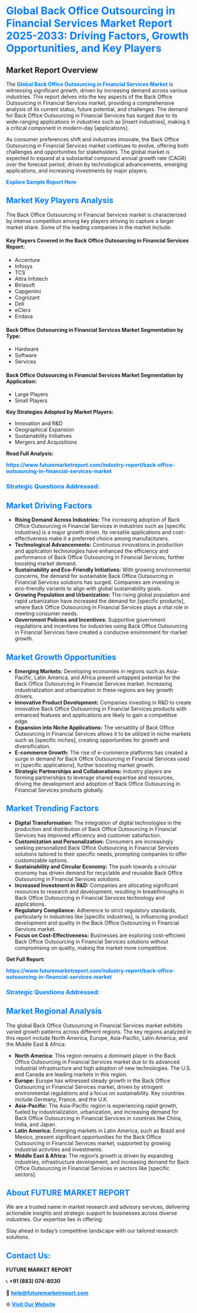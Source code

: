 <h1 style="color: #007BFF;">Global Back Office Outsourcing in Financial Services Market Report 2025-2033: Driving Factors, Growth Opportunities, and Key Players</h1>

<section id="overview">
<h2>Market Report Overview</h2>
<p>The <a href="https://www.futuremarketreport.com/industry-report/back-office-outsourcing-in-financial-services-market" style="color: #007BFF; text-decoration: none;"><strong>Global Back Office Outsourcing in Financial Services Market</strong></a> is witnessing significant growth, driven by increasing demand across various industries. This report delves into the key aspects of the Back Office Outsourcing in Financial Services market, providing a comprehensive analysis of its current status, future potential, and challenges. The demand for Back Office Outsourcing in Financial Services has surged due to its wide-ranging applications in industries such as [insert industries], making it a critical component in modern-day [applications].</p>
<p>As consumer preferences shift and industries innovate, the Back Office Outsourcing in Financial Services market continues to evolve, offering both challenges and opportunities for stakeholders. The global market is expected to expand at a substantial compound annual growth rate (CAGR) over the forecast period, driven by technological advancements, emerging applications, and increasing investments by major players.</p>
</section>

<section id="overview">
<p><a href="https://www.futuremarketreport.com/request-sample/reportId=63967" style="color: #007BFF; text-decoration: none;"><strong>Explore Sample Report Here</strong></a></p>
</section>

<section id="key-players">
<h2 style="color: #007BFF;">Market Key Players Analysis</h2>
<p>The Back Office Outsourcing in Financial Services market is characterized by intense competition among key players striving to capture a larger market share. Some of the leading companies in the market include:</p>
<h4>Key Players Covered in the Back Office Outsourcing in Financial Services Report:</h4>
<ul><li>Accenture</li><li>Infosys</li><li>TCS</li><li>Attra Infotech</li><li>Birlasoft</li><li>Capgemini</li><li>Cognizant</li><li>Dell</li><li>eClerx</li><li>Endava</li></ul>
<h4>Back Office Outsourcing in Financial Services Market Segmentation by Type:</h4>
<ul><li>Hardware</li><li>Software</li><li>Services</li></ul>

<h4>Back Office Outsourcing in Financial Services Market Segmentation by Application:</h4>
<ul><li>Large Players</li><li>Small Players</li></ul>
<p><strong>Key Strategies Adopted by Market Players:</strong></p>
<ul>
<li>Innovation and R&D</li>
<li>Geographical Expansion</li>
<li>Sustainability Initiatives</li>
<li>Mergers and Acquisitions</li>
</ul>
</section>

<section>
<p><strong>Read Full Analysis: </strong></p><a href="https://www.futuremarketreport.com/industry-report/back-office-outsourcing-in-financial-services-market" style="color: #007BFF; text-decoration: none;"><strong>https://www.futuremarketreport.com/industry-report/back-office-outsourcing-in-financial-services-market</strong></a>
<h3 style="color: #007BFF;">Strategic Questions Addressed:</h3>
</section>

<section id="driving-factors">
<h2 style="color: #007BFF;">Market Driving Factors</h2>
<ul>
<li><strong>Rising Demand Across Industries:</strong> The increasing adoption of Back Office Outsourcing in Financial Services in industries such as [specific industries] is a major growth driver. Its versatile applications and cost-effectiveness make it a preferred choice among manufacturers.</li>
<li><strong>Technological Advancements:</strong> Continuous innovations in production and application technologies have enhanced the efficiency and performance of Back Office Outsourcing in Financial Services, further boosting market demand.</li>
<li><strong>Sustainability and Eco-Friendly Initiatives:</strong> With growing environmental concerns, the demand for sustainable Back Office Outsourcing in Financial Services solutions has surged. Companies are investing in eco-friendly variants to align with global sustainability goals.</li>
<li><strong>Growing Population and Urbanization:</strong> The rising global population and rapid urbanization have increased the demand for [specific products], where Back Office Outsourcing in Financial Services plays a vital role in meeting consumer needs.</li>
<li><strong>Government Policies and Incentives:</strong> Supportive government regulations and incentives for industries using Back Office Outsourcing in Financial Services have created a conducive environment for market growth.</li>
</ul>
</section>

<section id="growth-opportunities">
<h2 style="color: #007BFF;">Market Growth Opportunities</h2>
<ul>
<li><strong>Emerging Markets:</strong> Developing economies in regions such as Asia-Pacific, Latin America, and Africa present untapped potential for the Back Office Outsourcing in Financial Services market. Increasing industrialization and urbanization in these regions are key growth drivers.</li>
<li><strong>Innovative Product Development:</strong> Companies investing in R&D to create innovative Back Office Outsourcing in Financial Services products with enhanced features and applications are likely to gain a competitive edge.</li>
<li><strong>Expansion into Niche Applications:</strong> The versatility of Back Office Outsourcing in Financial Services allows it to be utilized in niche markets such as [specific niches], creating opportunities for growth and diversification.</li>
<li><strong>E-commerce Growth:</strong> The rise of e-commerce platforms has created a surge in demand for Back Office Outsourcing in Financial Services used in [specific applications], further boosting market growth.</li>
<li><strong>Strategic Partnerships and Collaborations:</strong> Industry players are forming partnerships to leverage shared expertise and resources, driving the development and adoption of Back Office Outsourcing in Financial Services products globally.</li>
</ul>
</section>

<section id="trending-factors">
<h2 style="color: #007BFF;">Market Trending Factors</h2>
<ul>
<li><strong>Digital Transformation:</strong> The integration of digital technologies in the production and distribution of Back Office Outsourcing in Financial Services has improved efficiency and customer satisfaction.</li>
<li><strong>Customization and Personalization:</strong> Consumers are increasingly seeking personalized Back Office Outsourcing in Financial Services solutions tailored to their specific needs, prompting companies to offer customizable options.</li>
<li><strong>Sustainability and Circular Economy:</strong> The push towards a circular economy has driven demand for recyclable and reusable Back Office Outsourcing in Financial Services solutions.</li>
<li><strong>Increased Investment in R&D:</strong> Companies are allocating significant resources to research and development, resulting in breakthroughs in Back Office Outsourcing in Financial Services technology and applications.</li>
<li><strong>Regulatory Compliance:</strong> Adherence to strict regulatory standards, particularly in industries like [specific industries], is influencing product development and quality in the Back Office Outsourcing in Financial Services market.</li>
<li><strong>Focus on Cost-Effectiveness:</strong> Businesses are exploring cost-efficient Back Office Outsourcing in Financial Services solutions without compromising on quality, making the market more competitive.</li>
</ul>
</section>

<section>
<p><strong>Get Full Report: </strong></p><a href="https://www.futuremarketreport.com/industry-report/back-office-outsourcing-in-financial-services-market" style="color: #007BFF; text-decoration: none;"><strong>https://www.futuremarketreport.com/industry-report/back-office-outsourcing-in-financial-services-market</strong></a>
<h3 style="color: #007BFF;">Strategic Questions Addressed:</h3>
</section>


<section id="regional-analysis">
<h2 style="color: #007BFF;">Market Regional Analysis</h2>
<p>The global Back Office Outsourcing in Financial Services market exhibits varied growth patterns across different regions. The key regions analyzed in this report include North America, Europe, Asia-Pacific, Latin America, and the Middle East & Africa:</p>
<ul>
<li><strong>North America:</strong> This region remains a dominant player in the Back Office Outsourcing in Financial Services market due to its advanced industrial infrastructure and high adoption of new technologies. The U.S. and Canada are leading markets in this region.</li>
<li><strong>Europe:</strong> Europe has witnessed steady growth in the Back Office Outsourcing in Financial Services market, driven by stringent environmental regulations and a focus on sustainability. Key countries include Germany, France, and the U.K.</li>
<li><strong>Asia-Pacific:</strong> The Asia-Pacific region is experiencing rapid growth, fueled by industrialization, urbanization, and increasing demand for Back Office Outsourcing in Financial Services in countries like China, India, and Japan.</li>
<li><strong>Latin America:</strong> Emerging markets in Latin America, such as Brazil and Mexico, present significant opportunities for the Back Office Outsourcing in Financial Services market, supported by growing industrial activities and investments.</li>
<li><strong>Middle East & Africa:</strong> The region’s growth is driven by expanding industries, infrastructure development, and increasing demand for Back Office Outsourcing in Financial Services in sectors like [specific sectors].</li>
</ul>
</section>

<footer>
<h2 style="color: #007BFF;">About FUTURE MARKET REPORT</h2>
<p>We are a trusted name in market research and advisory services, delivering actionable insights and strategic support to businesses across diverse industries. Our expertise lies in offering:</p>

<p>Stay ahead in today’s competitive landscape with our tailored research solutions.</p>

<h2 style="color: #007BFF;">Contact Us:</h2>
<p><strong>FUTURE MARKET REPORT</strong></p>
<p>📞 <strong>+91 (883) 074-8030</strong></p>
<p>📧 <strong><a href="mailto:help@futuremarketreport.com" style="color: #007BFF;">help@futuremarketreport.com</a></strong></p>
<p>🌐 <strong><a href="https://www.futuremarketreport.com/" style="color: #007BFF;">Visit Our Website</a></strong></p>
</footer>